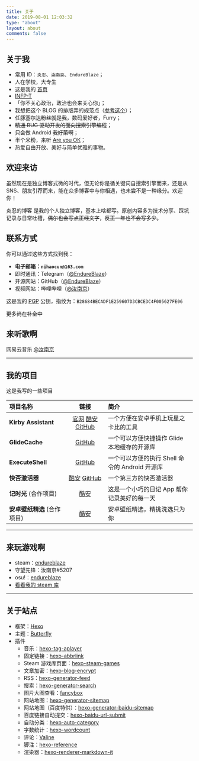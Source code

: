 ```yaml
---
title: 关于
date: 2019-08-01 12:03:32
type: "about"
layout: about
comments: false
---
```


## 关于我

- 常用 ID：`炎忍`、~~`汝南京`~~、`EndureBlaze`；
- 人在学校，大专生
- 这是我的 [首页](https://imyan.ren)
- [INFP-T](https://www.16personalities.com/ch/infp-%E4%BA%BA%E6%A0%BC)
- 「你不关心政治，政治也会来关心你」；
- 我想把这个 BLOG 的排版弄的规范点（[参考这个](https://github.com/sparanoid/chinese-copywriting-guidelines)）；
- 任豚~~塞尔达粉丝就是我~~，数码爱好者，Furry；
- ~~精通 BUG 驱动开发的面向搜索引擎编程~~；
- 只会做 Android ~~我好菜啊~~；
- 半个米粉，来听 [Are you OK](https://www.bilibili.com/video/av2271112)；
- 热爱自由开放、美好与简单优雅的事物。

## 欢迎来访

虽然现在是独立博客式微的时代，但无论你是循关键词自搜索引擎而来，还是从 SNS、朋友引荐而来，能在众多博客中与你相遇，也未尝不是一种缘分。欢迎你！

炎忍的博客 是我的个人独立博客，基本上啥都写。原创内容多为技术分享、踩坑记录与日常吐槽，~~偶尔也会写点正经文字~~，~~反正一年也不会写多少~~。

## 联系方式

你可以通过这些方式找到我：

- **电子邮箱：`nihaocun@163.com`**
- 即时通讯：Telegram（[@EndureBlaze](https://t.me/endureblaze)）
- 开源网站：GitHub（[@EndureBlaze](https://github.com/endureblaze)）
- 视频网站：哔哩哔哩（[@汝南京](https://space.bilibili.com/21696748)）

这是我的 [PGP](/PGP) 公钥，指纹为：`B28684BECADF1E259607D3CBCE3C4F005627FE06`

~~更多尚在补全中~~

## 来听歌啊

网易云音乐 [@汝南京](https://music.163.com/#/user/home?id=323833067)

<div class="aplayer" data-id="3111066489" data-server="netease" data-type="playlist" data-autoplay="false" "data-mode:circulation"></div>

---

## 我的项目

这是我写的一些项目

| 项目名称                    |                       链接                       | 简介                                           |
| :-------------------------- | :----------------------------------------------: | :--------------------------------------------- |
| **Kirby Assistant**         | [官网][ka官网] [酷安][ka酷安] [GitHub][kagithub] | 一个方便在安卓手机上玩星之卡比的工具           |
| **GlideCache**              |               [GitHub][glidecache]               | 一个可以方便快捷操作 Glide 本地缓存的开源库    |
| **ExecuteShell**            |              [GitHub][executeshell]              | 一个可以方便的执行 Shell 命令的 Android 开源库 |
| **快否激活器**              |      [酷安][快否酷安] [GitHub][快否github]       | 一个第三方的快否激活器                         |
| **记时光** (合作项目)       |                  [酷安][记时光]                  | 这是一个小巧的日记 App 帮你记录美好的每一天    |
| **安卓壁纸精选** (合作项目) |                   [酷安][壁纸]                   | 安卓壁纸精选，精挑洗选只为你                   |

---

[ka官网]: https://kirby.imyan.ren/
[ka酷安]: https://www.coolapk.com/game/cn.endureblaze.kirby
[kagithub]: https://github.com/EndureBlaze/Kirby-Assistant
[glidecache]: https://github.com/EndureBlaze/GlideCache
[executeshell]: https://github.com/EndureBlaze/ExecuteShell
[快否酷安]: https://www.coolapk.com/apk/237389
[快否github]: https://github.com/EndureBlaze/ActivateBenchaf
[记时光]: https://www.coolapk.com/apk/com.ifreedomer.timenote
[壁纸]: https://www.coolapk.com/apk/com.ifreedomer.lovewallpaper

## 来玩游戏啊

- steam：[endureblaze](https://steamcommunity.com/id/endureblaze/)
- 守望先锋：汝南京#5207
- osu!：[endureblaze](https://osu.ppy.sh/users/14037205)
- [看看我的 steam 库](/steamgames)

---

## 关于站点

- 框架：[Hexo](https://hexo.io/)
- 主题：[Butterfly](https://github.com/jerryc127/hexo-theme-butterfly)
- 插件
  - 音乐：[hexo-tag-aplayer](https://github.com/MoePlayer/hexo-tag-aplayer)
  - 固定链接：[hexo-abbrlink](https://github.com/rozbo/hexo-abbrlink)
  - Steam 游戏库页面：[hexo-steam-games](https://github.com/HCLonely/hexo-steam-games)
  - 文章加密：[hexo-blog-encrypt](https://github.com/MikeCoder/hexo-blog-encrypt)
  - RSS：[hexo-generator-feed](https://github.com/hexojs/hexo-generator-feed)
  - 搜索：[hexo-generator-search](https://github.com/wzpan/hexo-generator-search)
  - 图片大图查看：[fancybox](https://fancyapps.com/fancybox/3/)
  - 网站地图：[hexo-generator-sitemap](https://github.com/hexojs/hexo-generator-sitemap)
  - 网站地图（百度特供）：[hexo-generator-baidu-sitemap](https://github.com/coneycode/hexo-generator-baidu-sitemap)
  - 百度链接自动提交：[hexo-baidu-url-submit](https://github.com/huiwang/hexo-baidu-url-submit)
  - 自动分类：[hexo-auto-category](https://github.com/xu-song/hexo-auto-category)
  - 字数统计：[hexo-wordcount](https://github.com/willin/hexo-wordcount)
  - 评论：[Valine](https://github.com/xCss/Valine)
  - 脚注：[hexo-reference](https://github.com/kchen0x/hexo-reference)
  - 渲染器：[hexo-renderer-markdown-it](https://github.com/hexojs/hexo-renderer-markdown-it)
